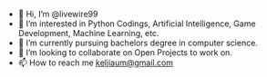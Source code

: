 - 👋 Hi, I’m @livewire99
- 👀 I’m interested in Python Codings, Artificial Intelligence, Game Development, Machine Learning, etc.
- 🌱 I’m currently pursuing bachelors degree in computer science.
- 💞️ I’m looking to collaborate on Open Projects to work on. 
- 📫 How to reach me keljiaum@gmail.com

<!---
livewire99/livewire99 is a ✨ special ✨ repository because its `README.md` (this file) appears on your GitHub profile.
You can click the Preview link to take a look at your changes.
--->
